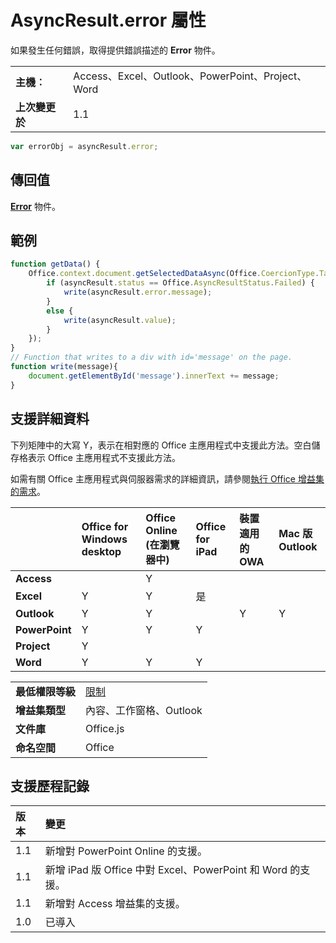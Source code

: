 
# AsyncResult.error 屬性
如果發生任何錯誤，取得提供錯誤描述的 **Error** 物件。

|||
|:-----|:-----|
|**主機︰**|Access、Excel、Outlook、PowerPoint、Project、Word|
|**上次變更於**|1.1|

```js
var errorObj = asyncResult.error;
```


## 傳回值

**[Error](../../reference/shared/error.md)** 物件。


## 範例




```js
function getData() {
    Office.context.document.getSelectedDataAsync(Office.CoercionType.Table, function(asyncResult) {
        if (asyncResult.status == Office.AsyncResultStatus.Failed) {
            write(asyncResult.error.message);
        }
        else {
            write(asyncResult.value);
        }
    });
}
// Function that writes to a div with id='message' on the page.
function write(message){
    document.getElementById('message').innerText += message; 
}

```


## 支援詳細資料


下列矩陣中的大寫 Y，表示在相對應的 Office 主應用程式中支援此方法。空白儲存格表示 Office 主應用程式不支援此方法。

如需有關 Office 主應用程式與伺服器需求的詳細資訊，請參閱[執行 Office 增益集的需求](../../docs/overview/requirements-for-running-office-add-ins.md)。


| |**Office for Windows desktop**|**Office Online (在瀏覽器中)**|**Office for iPad**|**裝置適用的 OWA**|**Mac 版 Outlook**|
|:-----|:-----|:-----|:-----|:-----|:-----|
|**Access**||Y||||
|**Excel**|Y|Y|是|||
|**Outlook**|Y|Y||Y|Y|
|**PowerPoint**|Y|Y|Y|||
|**Project**|Y|||||
|**Word**|Y|Y|Y|||

|||
|:-----|:-----|
|**最低權限等級**|[限制](../../docs/develop/requesting-permissions-for-api-use-in-content-and-task-pane-add-ins.md)|
|**增益集類型**|內容、工作窗格、Outlook|
|**文件庫**|Office.js|
|**命名空間**|Office|

## 支援歷程記錄



|**版本**|**變更**|
|:-----|:-----|
|1.1|新增對 PowerPoint Online 的支援。|
|1.1|新增 iPad 版 Office 中對 Excel、PowerPoint 和 Word 的支援。|
|1.1|新增對 Access 增益集的支援。|
|1.0|已導入|
